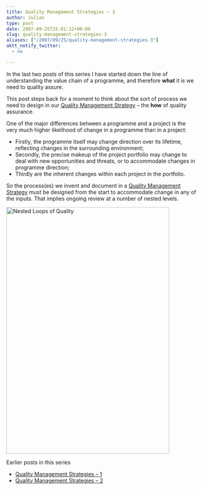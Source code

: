 ```yaml
---
title: Quality Management Strategies – 3
author: Julian
type: post
date: 2007-09-25T15:01:12+00:00
slug: quality-management-strategies-3 
aliases: ["/2007/09/25/quality-management-strategies-3"]
aktt_notify_twitter:
  - no

---
```

In the last two posts of this series I have started down the line of understanding the value chain of a programme, and therefore **what** it is we need to quality assure.

This post steps back for a moment to think about the sort of process we need to design in our [Quality Management Strategy][1] – the **how** of quality assurance.

One of the major differences between a programme and a project is the very much higher likelihood of change in a programme than in a project:

  * Firstly, the programme itself may change direction over its lifetime, reflecting changes in the surrounding environment;
  * Secondly, the precise makeup of the project portfolio may change to deal with new opportunities and threats, or to accommodate changes in programme direction;
  * Thirdly are the inherent changes within each project in the portfolio.

So the process(es) we invent and document in a [Quality Management Strategy][1] must be designed from the start to accommodate change in any of the inputs. That implies ongoing review at a number of nested levels.

<a rel="attachment wp-att-1656" href="https://www.synesthesia.co.uk/blog/archives/2007/09/25/quality-management-strategies-3/nested-loops-of-quality/"><img class="aligncenter size-full wp-image-1656" title="Nested Loops of Quality" src="https://www.synesthesia.co.uk/blog/wp-content/uploads/2007/09/nested-loops-of-quality.png" alt="Nested Loops of Quality" width="429" height="650" /></a>

Earlier posts in this series

  * [Quality Management Strategies &#8211; 1][2]
  * [Quality Management Strategies &#8211; 2][3]

 [1]: /wikka/QualityManagementStrategy
 [2]: https://www.synesthesia.co.uk/blog/archives/2007/09/25/quality-management-strategies-1/ "Permanent Link to Quality Management Strategies - 1"
 [3]: https://www.synesthesia.co.uk/blog/archives/2007/09/25/quality-management-strategies-2/ "Permanent Link to Quality Management Strategies - 2"